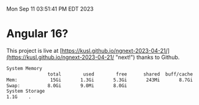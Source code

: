Mon Sep 11 03:51:41 PM EDT 2023

# Angular 16?


This project is live at [https://kusl.github.io/ngnext-2023-04-21/](https://kusl.github.io/ngnext-2023-04-21/ "next!") thanks to Github.

```bash
System Memory
               total        used        free      shared  buff/cache   available
Mem:            15Gi       1.3Gi       5.3Gi       243Mi       8.7Gi        13Gi
Swap:          8.0Gi       9.0Mi       8.0Gi
System Storage
1.1G	.
```
